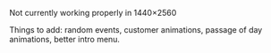  Not currently working properly in 1440×2560

 Things to add: random events, customer animations, passage of day animations, better intro menu.
